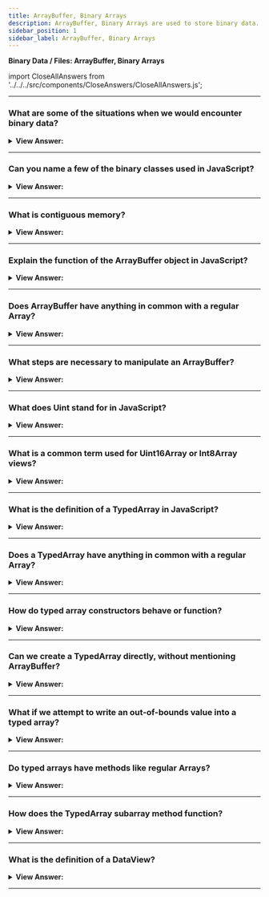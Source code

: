 ```yaml
---
title: ArrayBuffer, Binary Arrays
description: ArrayBuffer, Binary Arrays are used to store binary data. They are used in the browser to store images, videos, sounds, etc. They are also used in the browser to store binary data.
sidebar_position: 1
sidebar_label: ArrayBuffer, Binary Arrays
---
```


**Binary Data / Files: ArrayBuffer, Binary Arrays**

import CloseAllAnswers from '../../../src/components/CloseAnswers/CloseAllAnswers.js';

<CloseAllAnswers />

---

### What are some of the situations when we would encounter binary data?

<details>
  <summary><strong>View Answer:</strong></summary>
  <div>
  <div><strong>Interview Response:</strong> When working with files in web development, we frequently encounter binary data (create, upload, download). Image processing is another everyday use, and all of this is achievable with JavaScript, and binary operations are fast.
    </div>
  </div>
</details>

---

### Can you name a few of the binary classes used in JavaScript?

<details>
  <summary><strong>View Answer:</strong></summary>
  <div>
  <div><strong>Interview Response:</strong> Yes, several binary classes exist, including ArrayBuffer, Uint8Array, DataView, Blob, and File.
    </div>
  </div>
</details>

---

### What is contiguous memory?

<details>
  <summary><strong>View Answer:</strong></summary>
  <div>
  <div><strong>Interview Response:</strong> Consecutive blocks of memory allocated to user processes are called contiguous memory. For example, if a user process needs some x bytes of contiguous memory, then all the x bytes reside in one place in the memory that gets defined by a range of memory addresses: 0x0000 to 0x00FF.
    </div>
  </div>
</details>

---

### Explain the function of the ArrayBuffer object in JavaScript?

<details>
  <summary><strong>View Answer:</strong></summary>
  <div>
  <div><strong>Interview Response:</strong> The primary binary object is ArrayBuffer, a fixed-length contiguous memory area (blocks of memory). It is an array of bytes, often referred to as a "byte array" in other languages. You cannot directly manipulate the contents of an ArrayBuffer; instead, you create one of the typed array objects or a DataView object representing the buffer in a specific format and use that to read and write the contents of the buffer. The ArrayBuffer() constructor creates a new ArrayBuffer of the given length in bytes. You can also process array buffer with pre-filled data. ArrayBuffer is the main object, the root of everything.
    </div><br />
  <div><strong className="codeExample">Code Example:</strong><br /><br />

  <div></div>

```js
let buffer = new ArrayBuffer(16); // create a buffer of length 16
alert(buffer.byteLength); // alerts 16
```

  </div>
  </div>
</details>

---

### Does ArrayBuffer have anything in common with a regular Array?

<details>
  <summary><strong>View Answer:</strong></summary>
  <div>
  <div><strong>Interview Response:</strong> ArrayBuffer has nothing in common with a regular JavaScript Array. It has a fixed length; we cannot increase or decrease it. It takes precisely that much space in the memory. Another “view” object is needed, not buffer[index]. ArrayBuffer is a memory area to access individual bytes. What gets stored in it? It has no clue—just a raw sequence of bytes.
    </div>
  </div>
</details>

---

### What steps are necessary to manipulate an ArrayBuffer?

<details>
  <summary><strong>View Answer:</strong></summary>
  <div>
  <div><strong>Interview Response:</strong> To manipulate an ArrayBuffer, we need to use a view object. A view object does not store anything on its own. The "view object" interprets the bytes stored in the ArrayBuffer. For example. Uint8Array treats each byte in ArrayBuffer as a separate number, with possible values from 0 to 255 (a byte is 8-bit so it can hold only that much). Such value is called an “8-bit unsigned integer”. So, the binary data in an ArrayBuffer of 16 bytes can interpret as 16 “tiny numbers”, or 8 larger (2 bytes each), or 4 even bigger (4 bytes each), or 2 floating-point values with high precision (8 bytes each). ArrayBuffer is the primary object, the root of everything, the raw binary data.
    </div><br />
  <div><strong className="codeExample">Diagram Example:</strong><br /><br />

  <div></div>

<img src="/img/array-buffer.svg" />

  </div><br />
  <div><strong className="codeExample">Code Example:</strong><br /><br />

  <div></div>

```js
let buffer = new ArrayBuffer(16); // create a buffer of length 16

let view = new Uint32Array(buffer); // treat buffer as a sequence of 32-bit integers

alert(Uint32Array.BYTES_PER_ELEMENT); // 4 bytes per integer

alert(view.length); // 4, it stores that many integers
alert(view.byteLength); // 16, the size in bytes

// let's write a value
view[0] = 123456;

// iterate over values
for (let num of view) {
  alert(num); // 123456, then 0, 0, 0 (4 values total)
}
```

  </div>
  </div>
</details>

---

### What does Uint stand for in JavaScript?

<details>
  <summary><strong>View Answer:</strong></summary>
  <div>
  <div><strong>Interview Response:</strong> Uint stands for unsigned integer in JavaScript.
    </div>
  </div>
</details>

---

### What is a common term used for Uint16Array or Int8Array views?

<details>
  <summary><strong>View Answer:</strong></summary>
  <div>
  <div><strong>Interview Response:</strong> The common term for all these views (Uint8Array, Uint32Array) is TypedArray. They share the same set of methods and properties. We should note that there is no constructor called TypedArray, and it’s just a standard “umbrella” term to represent one of the views over ArrayBuffer: Int8Array, Uint8Array, and others.
    </div>
  </div>
</details>

---

### What is the definition of a TypedArray in JavaScript?

<details>
  <summary><strong>View Answer:</strong></summary>
  <div>
  <div><strong>Interview Response:</strong> A TypedArray object describes an array-like view of an underlying binary data buffer. There is no global property named TypedArray, nor is there a directly visible TypedArray constructor. Instead, there are several global properties whose values are typed array constructors for specific element types.
    </div><br />
  <div><strong className="codeExample">Code Example:</strong><br /><br />

  <div></div>

```js
// create a TypedArray with a size in bytes
const typedArray1 = new Int8Array(8);
typedArray1[0] = 32;

const typedArray2 = new Int8Array(typedArray1);
typedArray2[1] = 42;

console.log(typedArray1);
// expected output: Int8Array [32, 0, 0, 0, 0, 0, 0, 0]

console.log(typedArray2);
// expected output: Int8Array [32, 42, 0, 0, 0, 0, 0, 0]
```

  </div>
  </div>
</details>

---

### Does a TypedArray have anything in common with a regular Array?

<details>
  <summary><strong>View Answer:</strong></summary>
  <div>
  <div><strong>Interview Response:</strong> Yes, typed arrays behave like regular arrays. They also have indexes that are iterable.
    </div>
  </div>
</details>

---

### How do typed array constructors behave or function?

<details>
  <summary><strong>View Answer:</strong></summary>
  <div>
  <div><strong>Interview Response:</strong> A typed array constructor (be it Int8Array or Float64Array, it does not matter) behaves differently depending on argument types. There are five argument variants that we can use to manipulate typed arrays, and they include a buffer, object, typedArray, length, or an empty argument. If there is no argument, then it creates a zero-length typed array.
    </div>
  </div>
</details>

---

### Can we create a TypedArray directly, without mentioning ArrayBuffer?

<details>
  <summary><strong>View Answer:</strong></summary>
  <div>
  <div><strong>Interview Response:</strong> Yes, we can create a TypedArray directly, without mentioning ArrayBuffer. But a view cannot exist without an underlying ArrayBuffer, so JavaScript creates it automatically regardless of the argument type. Properties like buffer and byteLength get used for accessing the ArrayBuffer. The array.buffer property references ArrayBuffer, and the array.length property is the length of the ArrayBuffer. So, we can always move from one view to another.
    </div><br />
  <div><strong className="codeExample">Code Example:</strong><br /><br />

  <div></div>

```js
let arr8 = new Uint8Array([0, 1, 2, 3]);

// another view on the same data
let arr16 = new Uint16Array(arr8.buffer);
```

  </div>
  </div>
</details>

---

### What if we attempt to write an out-of-bounds value into a typed array?

<details>
  <summary><strong>View Answer:</strong></summary>
  <div>
  <div><strong>Interview Response:</strong> If we attempt to write an out-of-bounds value into a typed array. The error does not exist. But extra bits are cut-off. For example, if we try to put 256 into Uint8Array. In binary form, 256 is 100000000 (9 bits), but Uint8Array only provides 8 bits per value, which makes the available range from 0 to 255. Only the rightmost (less significant) 8 bits get stored for bigger numbers, and the rest cut off. So, it results in zero. For 257, the binary form is 100000001 (9 bits), and the rightmost 8 get stored so that we get 1 in the array. Uint8ClampedArray is unique in this aspect, and its behavior is different. It saves 255 for any number greater than 255 and 0 for any negative number. That behavior is helpful for image processing.
    </div><br />
  <div><strong className="codeExample">Code Example:</strong><br /><br />

  <div></div>

```js
let uint8array = new Uint8Array(16);

let num = 256;
alert(num.toString(2)); // 100000000 (binary representation)

uint8array[0] = 256;
uint8array[1] = 257;

alert(uint8array[0]); // 0
alert(uint8array[1]); // 1
```

  </div>
  </div>
</details>

---

### Do typed arrays have methods like regular Arrays?

<details>
  <summary><strong>View Answer:</strong></summary>
  <div>
  <div><strong>Interview Response:</strong> With a few significant exceptions, TypedArray provides standard Array methods. We can iterate, map, slice, find, and reduce, among other things. There are certain restrictions, such as the lack of splice and concat procedures. We can't "delete" a value and merely assign a zero since typed arrays are views on a buffer that get fixed, contiguous blocks of memory.
    </div>
  </div>
</details>

---

### How does the TypedArray subarray method function?

<details>
  <summary><strong>View Answer:</strong></summary>
  <div>
  <div><strong>Interview Response:</strong> The subarray() method returns a new TypedArray on the same ArrayBuffer store and with the same element types as for this TypedArray object. The “begin offset” is inclusive, and the end offset is exclusive. We may use these methods to duplicate typed arrays, mix them, construct new arrays from existing ones, and execute other actions on them.
    </div><br />
  <div><strong className="codeExample">Code Example:</strong><br /><br />

  <div></div>

```js
const uint8 = new Uint8Array([10, 20, 30, 40, 50]);

console.log(uint8.subarray(1, 3));
// expected output: Uint8Array [20, 30]

console.log(uint8.subarray(1));
// expected output: Uint8Array [20, 30, 40, 50]
```

  </div>
  </div>
</details>

---

### What is the definition of a DataView?

<details>
  <summary><strong>View Answer:</strong></summary>
  <div>
  <div><strong>Interview Response:</strong> A DataView is a unique super-flexible “untyped” view over ArrayBuffer. It allows access to the data on any offset in any format.<br /><br />For typed arrays, the constructor dictates what the format is. The whole array is supposed to be uniform. The i-th number is arr[i]. With DataView we access the data with methods like .getUint8(i) or .getUint16(i). We choose the format at method call time instead of the construction time. DataView is great when we store mixed-format data in the same buffer. For example, when we store a sequence of pairs (16-bit integer, 32-bit float), DataView allows us to access them easily.
    </div><br />
  <div><strong className="codeExample">Syntax:</strong> new DataView(buffer, [byteOffset], [byteLength]);<br /><br />

  <ul>
    <li>buffer - the ArrayBuffer underlying. DataView, unlike typed arrays, does not generate a buffer on its own. We must have it ready.</li>
    <li>byteOffset – the view's initial byte location (by default 0).</li>
    <li>byteLength – the view's byte length (by default till the end of buffer).</li>
  </ul>

  <div></div>

  </div><br />
  <div><strong className="codeExample">Code Example:</strong><br /><br />

  <div></div>

```js
// binary array of 4 bytes, all have the maximal value 255
let buffer = new Uint8Array([255, 255, 255, 255]).buffer;

let dataView = new DataView(buffer);

// get 8-bit number at offset 0
alert(dataView.getUint8(0)); // 255

// now get 16-bit number at offset 0, it consists of 2 bytes, together interpreted as 65535
alert(dataView.getUint16(0)); // 65535 (biggest 16-bit unsigned int)

// get 32-bit number at offset 0
alert(dataView.getUint32(0)); // 4294967295 (biggest 32-bit unsigned int)

dataView.setUint32(0, 0); // set 4-byte number to zero, thus setting all bytes to 0
```

  </div>
  </div>
</details>

---
